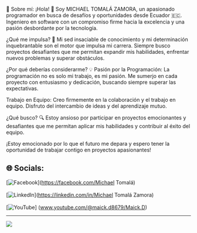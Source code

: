 💫 Sobre mí:
¡Hola! 👋 Soy MICHAEL TOMALÁ ZAMORA, un apasionado programador en busca de desafíos y oportunidades desde Ecuador 🇪🇨. Ingeniero en software con un compromiso firme hacia la excelencia y una pasión desbordante por la tecnología.

¿Qué me impulsa? 🚀
Mi sed insaciable de conocimiento y mi determinación inquebrantable son el motor que impulsa mi carrera. Siempre busco proyectos desafiantes que me permitan expandir mis habilidades, enfrentar nuevos problemas y superar obstáculos.

¿Por qué deberías considerarme? 💡
Pasión por la Programación: La programación no es solo mi trabajo, es mi pasión. Me sumerjo en cada proyecto con entusiasmo y dedicación, buscando siempre superar las expectativas.

Trabajo en Equipo: Creo firmemente en la colaboración y el trabajo en equipo. Disfruto del intercambio de ideas y del aprendizaje mutuo.

¿Qué busco? 🔍
Estoy ansioso por participar en proyectos emocionantes y desafiantes que me permitan aplicar mis habilidades y contribuir al éxito del equipo. 

¡Estoy emocionado por lo que el futuro me depara y espero tener la oportunidad de trabajar contigo en proyectos apasionantes!


## 🌐 Socials:
[![Facebook](https://img.shields.io/badge/Facebook-%231877F2.svg?logo=Facebook&logoColor=white)](https://facebook.com/Michael Tomalá) <br><br>
[![LinkedIn](https://img.shields.io/badge/LinkedIn-%230077B5.svg?logo=linkedin&logoColor=white)](https://linkedin.com/in/Michael Tomalá Zamora) <br><br>
[![YouTube](https://img.shields.io/badge/YouTube-%23FF0000.svg?logo=YouTube&logoColor=white)] (www.youtube.com/@maick.d8679/Maick.D)



---
[![](https://visitcount.itsvg.in/api?id=Maick1&icon=0&color=1)](https://visitcount.itsvg.in)

<!-- Proudly created with GPRM ( https://gprm.itsvg.in ) -->
